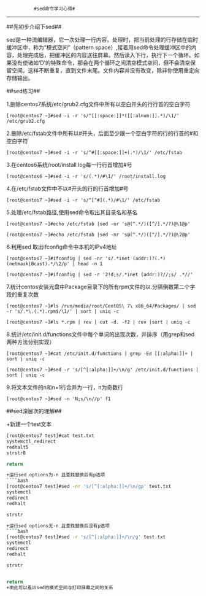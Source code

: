              #sed命令学习心得#

***
##先初步介绍下sed##   

sed是一种流编辑器，它一次处理一行内容。处理时，把当前处理的行存储在临时缓冲区中，称为“模式空间”（pattern space）,接着用sed命令处理缓冲区中的内容，处理完成后，把缓冲区的内容送往屏幕。然后读入下行，执行下一个循环。如果没有使诸如‘D’的特殊命令，那会在两个循环之间清空模式空间，但不会清空保留空间。这样不断重复，直到文件末尾。文件内容并没有改变，除非你使用重定向存储输出。   

##sed练习##  

1.删除centos7系统/etc/grub2.cfg文件中所有以空白开头的行行首的空白字符 

`[root@centos7 ~]#sed -i -r 's/^[[:space:]]*([[:alnum:]].*)/\1/' /etc/grub2.cfg `  

2.删除/etc/fstab文件中所有以#开头，后面至少跟一个空白字符的行的行首的#和空白字符   

`[root@centos7 ~]#sed -i -r 's/^#[[:space:]]+(.*)/\1/' /etc/fstab `  

3.在centos6系统/root/install.log每一行行首增加#号   

`[root@centos6 ~]#sed -i -r 's/(.*)/#\1/' /root/install.log `  

4.在/etc/fstab文件中不以#开头的行的行首增加#号   

`[root@centos7 ~]#sed -i -r 's/^[^#](.*)/#\1/' /etc/fstab`  

5.处理/etc/fstab路径,使用sed命令取出其目录名和基名   

`[root@centos7 ~]#echo /etc/fstab |sed -nr 's@(^.*/)([^/].*/?)@\1@p'`  

`[root@centos7 ~]#echo /etc/fstab |sed -nr 's@(^.*/)([^/].*/?)@\2@p'`    

6.利用sed 取出ifconfig命令中本机的IPv4地址   

`[root@centos7 ~]#ifconfig | sed -nr 's/.*inet (addr:)?(.*)(netmask|Bcast).*/\2/p' | head -n 1 `  

`[root@centos7 ~]#ifconfig | sed -r '2!d;s/.*inet (addr:)?//;s/ .*//'`  

7.统计centos安装光盘中Package目录下的所有rpm文件的以.分隔倒数第二个字段的重复次数   

`[root@centos7 ~]#ls /run/media/root/CentOS\ 7\ x86_64/Packages/ | sed -r 's/.*\.(.*).rpm$/\1/' | sort | uniq -c `  

`[root@centos7 ~]#ls *.rpm | rev | cut -d. -f2 | rev |sort | uniq -c` 

8.统计/etc/init.d/functions文件中每个单词的出现次数，并排序（用grep和sed两种方法分别实现）   

`[root@centos7 ~]#cat /etc/init.d/functions | grep -Eo [[:alpha:]]+ | sort | uniq -c`  

`[root@centos7 ~]#sed -r 's/[^[:alpha:]]+/\n/g' /etc/init.d/functions | sort | uniq -c`  

9.将文本文件的n和n+1行合并为一行，n为奇数行   

`[root@centos7 ~]#sed -n 'N;s/\n//p' f1`

##sed深层次的理解##  

+新建一个test文本
````bash
[root@centos7 test]#cat test.txt 
systemctl_redirect
redhalt5
strstr8

return

+运行sed options为-n 且查找替换后有p选项 
````bash
[root@centos7 test]#sed -nr 's/[^[:alpha:]]+/\n/gp' test.txt
systemctl
redirect
redhalt

strstr

+运行sed options无-n 且查找替换后没有p选项
````bash
[root@centos7 test]#sed -r 's/[^[:alpha:]]+/\n/g' test.txt  
systemctl
redirect
redhalt

strstr


return
+由此可以看出sed的模式空间与打印屏幕之间的关系
